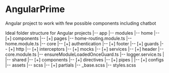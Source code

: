 # AngularPrime
Angular project to work with few possible components including chatbot

Ideal folder structure for Angular projects
|-- app
     |-- modules
       |-- home
           |-- [+] components
           |-- [+] pages
           |-- home-routing.module.ts
           |-- home.module.ts
     |-- core
       |-- [+] authentication
       |-- [+] footer
       |-- [+] guards
       |-- [+] http
       |-- [+] interceptors
       |-- [+] mocks
       |-- [+] services
       |-- [+] header
       |-- core.module.ts
       |-- ensureModuleLoadedOnceGuard.ts
       |-- logger.service.ts
     |
     |-- shared
          |-- [+] components
          |-- [+] directives
          |-- [+] pipes
     |
     |-- [+] configs
|-- assets
     |-- scss
          |-- [+] partials
          |-- _base.scss
          |-- styles.scss
